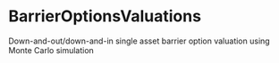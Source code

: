 # BarrierOptionsValuations
Down-and-out/down-and-in single asset barrier option valuation using Monte Carlo simulation
